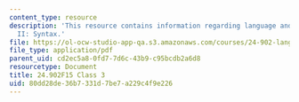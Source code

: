 ```yaml
---
content_type: resource
description: 'This resource contains information regarding language and its structure
  II: Syntax.'
file: https://ol-ocw-studio-app-qa.s3.amazonaws.com/courses/24-902-language-and-its-structure-ii-syntax-fall-2015/80dd28de36b7331d7be7a229c4f9e226_MIT24_902F15_Class3.pdf
file_type: application/pdf
parent_uid: cd2ec5a8-0fd7-7d6c-43b9-c95bcdb2a6d8
resourcetype: Document
title: 24.902F15 Class 3
uid: 80dd28de-36b7-331d-7be7-a229c4f9e226
---
```

